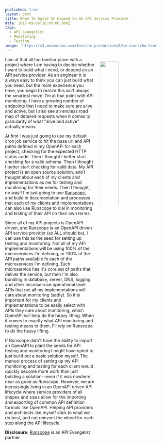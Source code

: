 ```yaml
---
published: true
layout: post
title: When To Build Or Depend On An API Service Provider
date: 2017-09-06T16:00:00.000Z
tags:
  - API Evangelist
  - Monitoring
  - Testing
image: 'https://s3.amazonaws.com/kinlane-productions2/bw-icons/bw-heart-monitor.png'
---
```

<p><a href="http://monitoring.apievangelist.com/"><img src="https://s3.amazonaws.com/kinlane-productions2/bw-icons/bw-heart-monitor.png" align="right" width="35%" style="padding: 15px;" /></a></p>I am at that all too familiar place with a project where I am having to decide whether I want to build what I need, or depend on an API service provider. As an engineer it is always easy to think you can just build what you need, but the more experience you have, you begin to realize this isn't always the smartest move. I'm at that point with API monitoring. I have a growing number of endpoints that I need to make sure are alive and active, but I also see an endless road map of detailed requests when it comes to granularity of what "alive and active" actually means.

At first I was just going to use my default cron job service to hit the base url and API paths defined in my OpenAPI for each project, checking for the expected HTTP status code. Then I thought I better start checking for a valid schema. Then I thought I better start checking for valid data. My API project is an open source solution, and I thought about each of my clients and implementations as me for testing and monitoring for their needs. Then I thought, no way!! I'm just going to use [Runscope](http://apis.how/8nlsropidv), and build in documentation and processes that each of my clients and implementations can also use Runscope to dial in monitoring and testing of their API on their own terms.

Since all of my API projects is OpenAPI driven, and Runscope is an OpenAPI driven API service provider (as ALL should be), I can use this as the seed for setting up testing and monitoring. Not all of my API implementations will be using 100% of the microservices I'm defining, or 100% of the API paths available fo each of the microservices I'm defining. Each microservice has it's core set of paths that deliver the service, but then I'm also bundling in database, server, DNS, logging and other microservice operational level APIs that not all my implementations will care about monitoring (sadly). So it is important for my clients and implementations to be easily select with APIs they care about monitoring, which OpenAPI will help do the heavy lifting. When it comes to exactly what API monitoring and testing means to them, I'll rely on Runscope to do the heavy lifting.

If Runscope didn't have the ability to import an OpenAPI to plant the seeds for API testing and monitoring I might have opted to just build out a basic solution myself. The manual process of setting up my API monitoring and testing for each client would quickly become more work than just building a solution--even if it was nowhere near as good as Runscope. However, we are increasingly living in an OpenAPI driven API lifecycle where service providers of all shapes and sizes allow for the importing and exporting of common API definition formats like OpenAPI. Helping API providers and architects like myself stick to what we do best, and not reinvent the wheel for each stop along the API lifecycle.

**Disclosure:** [Runscope](http://apis.how/8nlsropidv) is an API Evangelist partner.
